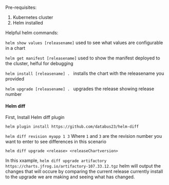 Pre-requisites:

1) Kubernetes cluster
2) Helm installed

Helpful helm commands:

```helm show values [releasename]``` used to see what values are configurable in a chart

```helm get manifest [releasename]``` used to show the manifest deployed to the cluster, helful for debugging

```helm install [releasename] . ``` installs the chart with the releasename you provided

```helm upgrade [releasename] . ``` upgrades the release showing release number

#### Helm diff

First, Install Helm diff plugin

```helm plugin install https://github.com/databus23/helm-diff```


```helm diff revision myapp 1 3``` Where ```1``` and ```3``` are the revision number you want to enter to see differences in this scenario

```helm diff upgrade <release> <releaseChartversion>```

In this xxample, ```helm diff upgrade artifactory https://charts.jfrog.io/artifactory-107.33.12.tgz``` helm will output the changes that will occure by comparing the current release currently install to the upgrade we are making and seeing what has changed.


